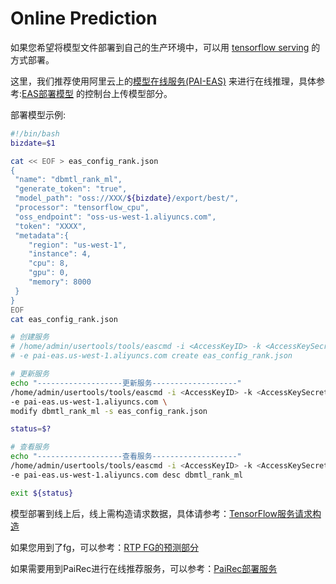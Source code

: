 # Online Prediction

如果您希望将模型文件部署到自己的生产环境中，可以用 [tensorflow serving](https://github.com/tensorflow/serving) 的方式部署。

这里，我们推荐使用阿里云上的[模型在线服务(PAI-EAS)](https://help.aliyun.com/document_detail/113696.html) 来进行在线推理，具体参考:[EAS部署模型](https://help.aliyun.com/document_detail/110985.html) 的控制台上传模型部分。

部署模型示例:

```bash
#!/bin/bash
bizdate=$1

cat << EOF > eas_config_rank.json
{
 "name": "dbmtl_rank_ml",
 "generate_token": "true",
 "model_path": "oss://XXX/${bizdate}/export/best/",
 "processor": "tensorflow_cpu",
 "oss_endpoint": "oss-us-west-1.aliyuncs.com",
 "token": "XXXX",
 "metadata":{
    "region": "us-west-1",
    "instance": 4,
    "cpu": 8,
    "gpu": 0,
    "memory": 8000
 }
}
EOF
cat eas_config_rank.json

# 创建服务
# /home/admin/usertools/tools/eascmd -i <AccessKeyID> -k <AccessKeySecret> \
# -e pai-eas.us-west-1.aliyuncs.com create eas_config_rank.json

# 更新服务
echo "-------------------更新服务-------------------"
/home/admin/usertools/tools/eascmd -i <AccessKeyID> -k <AccessKeySecret> \
-e pai-eas.us-west-1.aliyuncs.com \
modify dbmtl_rank_ml -s eas_config_rank.json

status=$?

# 查看服务
echo "-------------------查看服务-------------------"
/home/admin/usertools/tools/eascmd -i <AccessKeyID> -k <AccessKeySecret>  \
-e pai-eas.us-west-1.aliyuncs.com desc dbmtl_rank_ml

exit ${status}
```

模型部署到线上后，线上需构造请求数据，具体请参考：[TensorFlow服务请求构造](https://help.aliyun.com/document_detail/111055.html)

如果您用到了fg，可以参考：[RTP FG的预测部分](../feature/rtp_fg.md/)

如果需要用到PaiRec进行在线推荐服务，可以参考：[PaiRec部署服务](http://pai-vision-data-hz.oss-cn-zhangjiakou.aliyuncs.com/pairec/docs/pairec/html/deploy/eas.html)
